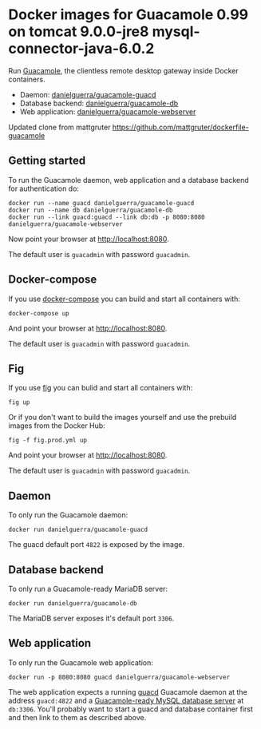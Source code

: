 # Docker images for Guacamole 0.99 on tomcat 9.0.0-jre8 mysql-connector-java-6.0.2

Run [Guacamole](http://guac-dev.org/), the clientless remote desktop gateway inside Docker containers.

- Daemon: [danielguerra/guacamole-guacd](https://registry.hub.docker.com/u/danielguerra/guacamole-guacd/)
- Database backend: [danielguerra/guacamole-db](https://registry.hub.docker.com/u/danielguerra/guacamole-db/)
- Web application: [danielguerra/guacamole-webserver](https://registry.hub.docker.com/u/danielguerra/guacamole-webserver/)

Updated clone from mattgruter https://github.com/mattgruter/dockerfile-guacamole

## Getting started
To run the Guacamole daemon, web application and a database backend for authentication do:

    docker run --name guacd danielguerra/guacamole-guacd
    docker run --name db danielguerra/guacamole-db
    docker run --link guacd:guacd --link db:db -p 8080:8080 danielguerra/guacamole-webserver

Now point your browser at [http://localhost:8080](http://localhost:8080).

The default user is `guacadmin` with password `guacadmin`.


## Docker-compose
If you use [docker-compose](https://docs.docker.com/compose/) you can build and start all containers with:

    docker-compose up

And point your browser at [http://localhost:8080](http://localhost:8080).

The default user is `guacadmin` with password `guacadmin`.

## Fig
If you use [fig](http://www.fig.sh/) you can bulid and start all containers with:

    fig up

Or if you don't want to build the images yourself and use the prebuild images from the Docker Hub:

    fig -f fig.prod.yml up

And point your browser at [http://localhost:8080](http://localhost:8080).

The default user is `guacadmin` with password `guacadmin`.


## Daemon
To only run the Guacamole daemon:

    docker run danielguerra/guacamole-guacd

The guacd default port `4822` is exposed by the image.


## Database backend
To only run a Guacamole-ready MariaDB server:

    docker run danielguerra/guacamole-db

The MariaDB server exposes it's default port `3306`.


## Web application
To only run the Guacamole web application:

    docker run -p 8080:8080 guacd danielguerra/guacamole-webserver

The web application expects a running [guacd](https://github.com/danielguerra/dockerfile-guacamole/tree/master/guacd) Guacamole daemon at the address `guacd:4822` and a [Guacamole-ready MySQL database server](https://github.com/danielguerra/dockerfile-guacamole/tree/master/db) at `db:3306`.
You'll probably want to start a guacd and database container first and then link to them as described above.
